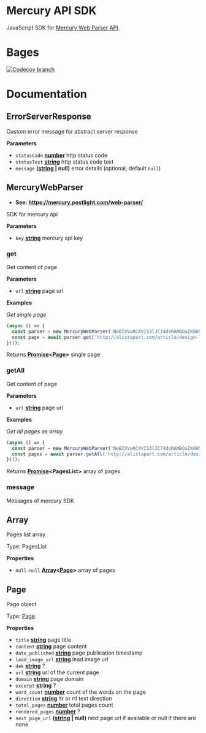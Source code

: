 # Mercury API SDK

JavaScript SDK for [Mercury Web Parser API](https://mercury.postlight.com/web-parser/).

# Bages

[![Codecov branch](https://img.shields.io/codecov/c/github/FrontenderMagazineDevelopment/mercury-sdk/master.svg?style=for-the-badge)](https://codecov.io/gh/FrontenderMagazineDevelopment/mercury-sdk)

# Documentation

<!-- Generated by documentation.js. Update this documentation by updating the source code. -->

## ErrorServerResponse

Custom error message for abstract server response

**Parameters**

-   `statusCode` **[number](https://developer.mozilla.org/en-US/docs/Web/JavaScript/Reference/Global_Objects/Number)** http status code
-   `statusText` **[string](https://developer.mozilla.org/en-US/docs/Web/JavaScript/Reference/Global_Objects/String)** http status code text
-   `message` **([string](https://developer.mozilla.org/en-US/docs/Web/JavaScript/Reference/Global_Objects/String) | null)** error details (optional, default `null`)

## MercuryWebParser

-   **See: <https://mercury.postlight.com/web-parser/>**

SDK for mercury api

**Parameters**

-   `key` **[string](https://developer.mozilla.org/en-US/docs/Web/JavaScript/Reference/Global_Objects/String)** mercury api key

### get

Get content of page

**Parameters**

-   `url` **[string](https://developer.mozilla.org/en-US/docs/Web/JavaScript/Reference/Global_Objects/String)** page url

**Examples**

_Get single page_

```javascript
(async () => {
  const parser = new MercuryWebParser('NeBIXVwRCXVIS3lJC74dsRAMBOaIK6H5EEkFudvs');
  const page = await parser.get('http://alistapart.com/article/design-like-a-teacher');
})();
```

Returns **[Promise](https://developer.mozilla.org/en-US/docs/Web/JavaScript/Reference/Global_Objects/Promise)&lt;[Page](#page)>** single page

### getAll

Get content of page

**Parameters**

-   `url` **[string](https://developer.mozilla.org/en-US/docs/Web/JavaScript/Reference/Global_Objects/String)** page url

**Examples**

_Get all pages as array_

```javascript
(async () => {
  const parser = new MercuryWebParser('NeBIXVwRCXVIS3lJC74dsRAMBOaIK6H5EEkFudvs');
  const pages = await parser.getAll('http://alistapart.com/article/design-like-a-teacher');
})();
```

Returns **[Promise](https://developer.mozilla.org/en-US/docs/Web/JavaScript/Reference/Global_Objects/Promise)&lt;PagesList>** array of pages

### message

Messages of mercury SDK

## Array

Pages list array

Type: PagesList

**Properties**

-   `null-null` **[Array](#array)&lt;[Page](#page)>** array of pages

## Page

Page object

Type: [Page](#page)

**Properties**

-   `title` **[string](https://developer.mozilla.org/en-US/docs/Web/JavaScript/Reference/Global_Objects/String)** page title
-   `content` **[string](https://developer.mozilla.org/en-US/docs/Web/JavaScript/Reference/Global_Objects/String)** page content
-   `date_published` **[string](https://developer.mozilla.org/en-US/docs/Web/JavaScript/Reference/Global_Objects/String)** page publication timestamp
-   `lead_image_url` **[string](https://developer.mozilla.org/en-US/docs/Web/JavaScript/Reference/Global_Objects/String)** lead image url
-   `dek` **[string](https://developer.mozilla.org/en-US/docs/Web/JavaScript/Reference/Global_Objects/String)** ?
-   `url` **[string](https://developer.mozilla.org/en-US/docs/Web/JavaScript/Reference/Global_Objects/String)** url of the current page
-   `domain` **[string](https://developer.mozilla.org/en-US/docs/Web/JavaScript/Reference/Global_Objects/String)** page domain
-   `excerpt` **[string](https://developer.mozilla.org/en-US/docs/Web/JavaScript/Reference/Global_Objects/String)** ?
-   `word_count` **[number](https://developer.mozilla.org/en-US/docs/Web/JavaScript/Reference/Global_Objects/Number)** count of the words on the page
-   `direction` **[string](https://developer.mozilla.org/en-US/docs/Web/JavaScript/Reference/Global_Objects/String)** ltr or rtl text direction
-   `total_pages` **[number](https://developer.mozilla.org/en-US/docs/Web/JavaScript/Reference/Global_Objects/Number)** total pages count
-   `rendered_pages` **[number](https://developer.mozilla.org/en-US/docs/Web/JavaScript/Reference/Global_Objects/Number)** ?
-   `next_page_url` **([string](https://developer.mozilla.org/en-US/docs/Web/JavaScript/Reference/Global_Objects/String) | null)** next page url if available or null if there are none
